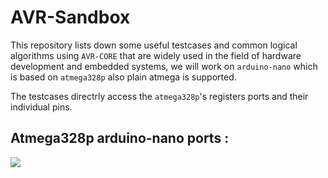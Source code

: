 # AVR-Sandbox

This repository lists down some useful testcases and common logical algorithms using `AVR-CORE` that are widely used in the field of hardware development and embedded systems, 
we will work on `arduino-nano` which is based on `atmega328p` also plain atmega is supported.

The testcases directrly access the `atmega328p`'s registers ports and their individual pins.

## Atmega328p arduino-nano ports :

<img src="https://github.com/Scrappers-glitch/AVR-Sandbox/blob/master/Pinout-NANO_latest.png">

